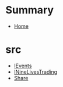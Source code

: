 # Summary
- [Home](README.md)
# src
  - [IEvents](src/IEvents.sol/interface.IEvents.md)
  - [INineLivesTrading](src/INineLivesTrading.sol/interface.INineLivesTrading.md)
  - [Share](src/Share.sol/contract.Share.md)
